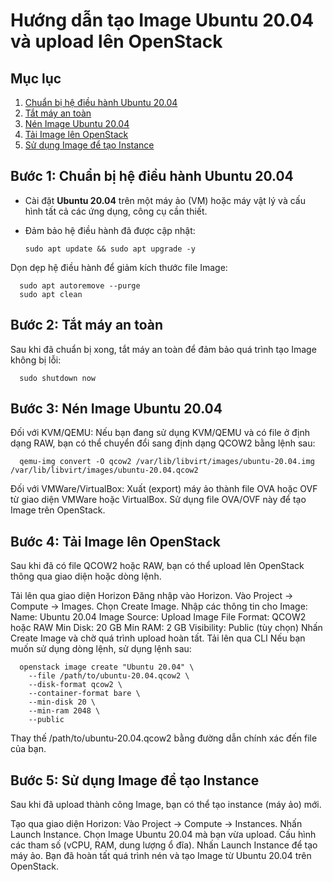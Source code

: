 # Hướng dẫn tạo Image Ubuntu 20.04 và upload lên OpenStack

## Mục lục
1. [Chuẩn bị hệ điều hành Ubuntu 20.04](#bước-1-chuẩn-bị-hệ-điều-hành-ubuntu-2004)
2. [Tắt máy an toàn](#bước-2-tắt-máy-an-toàn)
3. [Nén Image Ubuntu 20.04](#bước-3-nén-image-ubuntu-2004)
4. [Tải Image lên OpenStack](#bước-4-tải-image-lên-openstack)
5. [Sử dụng Image để tạo Instance](#bước-5-sử-dụng-image-để-tạo-instance)

## Bước 1: Chuẩn bị hệ điều hành Ubuntu 20.04

- Cài đặt **Ubuntu 20.04** trên một máy ảo (VM) hoặc máy vật lý và cấu hình tất cả các ứng dụng, công cụ cần thiết.
- Đảm bảo hệ điều hành đã được cập nhật:

      sudo apt update && sudo apt upgrade -y
Dọn dẹp hệ điều hành để giảm kích thước file Image:

      sudo apt autoremove --purge
      sudo apt clean
## Bước 2: Tắt máy an toàn
Sau khi đã chuẩn bị xong, tắt máy an toàn để đảm bảo quá trình tạo Image không bị lỗi:

      sudo shutdown now
## Bước 3: Nén Image Ubuntu 20.04
Đối với KVM/QEMU:
Nếu bạn đang sử dụng KVM/QEMU và có file ở định dạng RAW, bạn có thể chuyển đổi sang định dạng QCOW2 bằng lệnh sau:

      qemu-img convert -O qcow2 /var/lib/libvirt/images/ubuntu-20.04.img /var/lib/libvirt/images/ubuntu-20.04.qcow2
Đối với VMWare/VirtualBox:
Xuất (export) máy ảo thành file OVA hoặc OVF từ giao diện VMWare hoặc VirtualBox.
Sử dụng file OVA/OVF này để tạo Image trên OpenStack.
## Bước 4: Tải Image lên OpenStack
Sau khi đã có file QCOW2 hoặc RAW, bạn có thể upload lên OpenStack thông qua giao diện hoặc dòng lệnh.

Tải lên qua giao diện Horizon
Đăng nhập vào Horizon.
Vào Project -> Compute -> Images.
Chọn Create Image.
Nhập các thông tin cho Image:
Name: Ubuntu 20.04
Image Source: Upload Image File
Format: QCOW2 hoặc RAW
Min Disk: 20 GB
Min RAM: 2 GB
Visibility: Public (tùy chọn)
Nhấn Create Image và chờ quá trình upload hoàn tất.
Tải lên qua CLI
Nếu bạn muốn sử dụng dòng lệnh, sử dụng lệnh sau:

      openstack image create "Ubuntu 20.04" \
        --file /path/to/ubuntu-20.04.qcow2 \
        --disk-format qcow2 \
        --container-format bare \
        --min-disk 20 \
        --min-ram 2048 \
        --public
Thay thế /path/to/ubuntu-20.04.qcow2 bằng đường dẫn chính xác đến file của bạn.

## Bước 5: Sử dụng Image để tạo Instance
Sau khi đã upload thành công Image, bạn có thể tạo instance (máy ảo) mới.

Tạo qua giao diện Horizon:
Vào Project -> Compute -> Instances.
Nhấn Launch Instance.
Chọn Image Ubuntu 20.04 mà bạn vừa upload.
Cấu hình các tham số (vCPU, RAM, dung lượng ổ đĩa).
Nhấn Launch Instance để tạo máy ảo.
Bạn đã hoàn tất quá trình nén và tạo Image từ Ubuntu 20.04 trên OpenStack.

